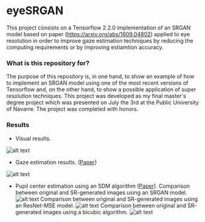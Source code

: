 # eyeSRGAN #

This project consists on a Tensorflow 2.2.0 implementation of an SRGAN model based on paper (https://arxiv.org/abs/1609.04802) applied to eye resolution in order to improve gaze estimation techniques by reducing the computing requirements or by improving estiamtion accuracy.

### What is this repository for? ###
The purpose of this repository is, in one hand, to show an example of how to implement an SRGAN model using one of the most recent versions of Tensorflow and, on the other hand, to show a possible application of super resolution techniques. This project was developed as my final master's degree project which was presented on July the 3rd at the Public University of Navarre. The project was completed with honors.

### Results ###
- Visual results.

![alt text](https://github.com/alvarobasi/eyeSRGAN/blob/master/images/RESULTS.png)

- Gaze estimation results. ([Paper](https://openaccess.thecvf.com/content_ICCVW_2019/papers/OpenEDS/Porta_U2Eyes_A_Binocular_Dataset_for_Eye_Tracking_and_Gaze_Estimation_ICCVW_2019_paper.pdf))

![alt text](https://github.com/alvarobasi/eyeSRGAN/blob/master/images/all_models_3.png)

- Pupil center estimation using an SDM algorithm ([Paper](https://openaccess.thecvf.com/content_ICCVW_2019/html/OpenEDS/Porta_U2Eyes_A_Binocular_Dataset_for_Eye_Tracking_and_Gaze_Estimation_ICCVW_2019_paper.html)).
Comparison between original and SR-generated images using an SRGAN model.
![alt text](https://github.com/alvarobasi/eyeSRGAN/blob/master/images/User18_comparison.png)
Comparison between original and SR-generated images using an ResNet-MSE model.
![alt text](https://github.com/alvarobasi/eyeSRGAN/blob/master/images/User18_comparison_mse.png)
Comparison between original and SR-generated images using a bicubic algorithm.
![alt text](https://github.com/alvarobasi/eyeSRGAN/blob/master/images/User18_comparison_bic.png)
